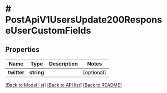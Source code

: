 # # PostApiV1UsersUpdate200ResponseUserCustomFields

## Properties

Name | Type | Description | Notes
------------ | ------------- | ------------- | -------------
**twitter** | **string** |  | [optional]

[[Back to Model list]](../../README.md#models) [[Back to API list]](../../README.md#endpoints) [[Back to README]](../../README.md)
